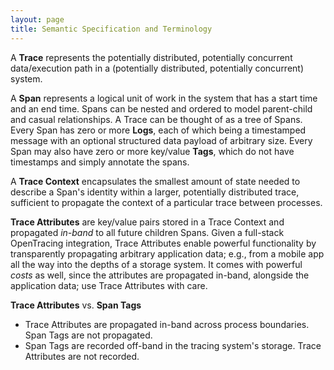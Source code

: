 ```yaml
---
layout: page
title: Semantic Specification and Terminology
---
```


A **Trace** represents the potentially distributed, potentially concurrent data/execution path in a (potentially distributed, potentially concurrent) system.

A **Span** represents a logical unit of work in the system that has a start time and an end time. Spans can be nested and ordered to model parent-child and casual relationships. A Trace can be thought of as a tree of Spans. Every Span has zero or more **Logs**, each of which being a timestamped message with an optional structured data payload of arbitrary size. Every Span may also have zero or more key/value **Tags**, which do not have timestamps and simply annotate the spans.

A **Trace Context** encapsulates the smallest amount of state needed to describe a Span's identity within a larger, potentially distributed trace, sufficient to propagate the context of a particular trace between processes.

**Trace Attributes** are key/value pairs stored in a Trace Context and propagated _in-band_ to all future children Spans. Given a full-stack OpenTracing integration, Trace Attributes enable powerful functionality by transparently propagating arbitrary application data; e.g., from a mobile app all the way into the depths of a storage system. It comes with powerful _costs_ as well, since the attributes are propagated in-band, alongside the application data; use Trace Attributes with care.

**Trace Attributes** vs. **Span Tags**

* Trace Attributes are propagated in-band across process boundaries. Span Tags are not propagated.
* Span Tags are recorded off-band in the tracing system's storage. Trace Attributes are not recorded.

